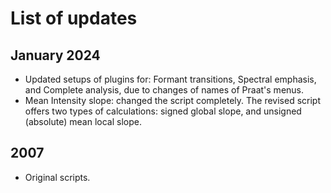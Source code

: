 # List of updates
## January 2024
* Updated setups of plugins for: Formant transitions, Spectral emphasis, and Complete analysis, due to changes of names of Praat's menus. 
* Mean Intensity slope: changed the script completely. The revised script offers two types of calculations: signed global slope, and unsigned (absolute) mean local slope.

## 2007
* Original scripts.
